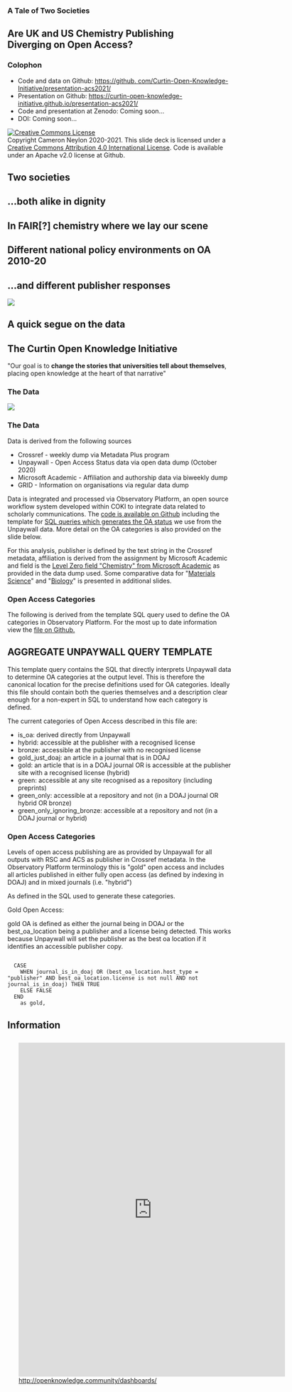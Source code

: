 <!doctype html>
<html lang="en">
<head>
    <meta charset="utf-8">
    <title>A Tale of Two Societies</title>
    <link rel="stylesheet" href="dist/reveal.css">
    <link rel="stylesheet" href="dist/theme/coki.css">
</head>
<body>

<div class="reveal">
    <div class="slides">
        <section>
            <section class="titleslide" data-background="static_assets/background-title.png">
                <div vertical-align="middle">
                    <h1>A Tale of Two Societies</h1>
                    <h2>Are UK and US Chemistry Publishing <br>Diverging on Open Access?</h2>
                </div>
            </section>
            <section class="twocolumn" data-background="static_assets/background-general.png">
                <div class="leftside">
                    <h1>Colophon</h1>
                </div>
                <div class="rightside">
                    <ul>
                        <li>Code and data on Github: <a href="https://github.
com/Curtin-Open-Knowledge-Initiative/presentation-acs2021/">https://github.
com/Curtin-Open-Knowledge-Initiative/presentation-acs2021/</a></li>
                        <li>Presentation on Github: <a href="https://curtin-open-knowledge-initiative.github.
io/presentation-acs2021/">https://curtin-open-knowledge-initiative.github.io/presentation-acs2021/</a></li>
                        <li>Code and presentation at Zenodo: Coming soon...</li>
                        <li>DOI: Coming soon...</a></li>
                    </ul>
                    <p>
                    <a rel="license" href="http://creativecommons.org/licenses/by/4.0/">
                        <img alt="Creative Commons License" style="border-width:0" src="https://i.creativecommons.org/l/by/4.0/88x31.png" /></a>
                        <br />
                        Copyright Cameron Neylon 2020-2021. This slide deck is licensed under a 
                    <a rel="license" href="http://creativecommons.org/licenses/by/4.0/">Creative Commons Attribution 4.0 International License</a>.
                    Code is available under an Apache v2.0 license at Github. 
                    </p>
                </div>
            </section>
        </section>
        <section class="sectiondivider" data-background="static_assets/background-section.png">
            <h1>Two societies</h1>
            <h2>...both alike in dignity</h2>
        </section>
        <section class="bigblacktext" data-background="static_assets/background-general.png">
            <h1>In FAIR[?] chemistry where we lay our scene</h1>
        </section>
        <section class="bigblacktext" data-background="static_assets/background-general.png">
            <h1>Different national policy environments on OA 2010-20</h1>
        </section>
        <section class="bigblacktext" data-background="static_assets/background-general.png">
            <h1>...and different publisher responses</h1>
        </section>
        <section class="bigblacktext" data-background="static_assets/background-general.png">
            <img src="static_assets/timeline.png">
        </section>
        <section class="sectiondivider" data-background="static_assets/background-section.png">
            <h1>A quick segue on the data</h1>
            <h2>The Curtin Open Knowledge Initiative</h2>
        </section>
        <section class="pullquoteorange" data-background="static_assets/background-title.png">
            <p>
                "Our goal is to <strong>change the stories that universities tell about themselves</strong>,
                placing open knowledge at the heart of that narrative"
            </p>
        </section>
        <section>
            <section class="twocolumn" data-background="static_assets/background-general.png">
                <div class="leftside">
                    <h1>The Data</h1>
                </div>
                <div class="rightside">
                    <img src="static_assets/data.png">
                </div>
            </section>
            <section class="twocolumn" data-background="static_assets/background-general.png">
                <div class="leftside">
                    <h1>The Data</h1>
                </div>
                <div class="rightside">
                    <p>Data is derived from the following sources</p>
                    <ul>
                        <li>Crossref - weekly dump via Metadata Plus program</li>
                        <li>Unpaywall - Open Access Status data via open data dump (October 2020)</li>
                        <li>Microsoft Academic - Affiliation and authorship data via biweekly dump</li>
                        <li>GRID - Information on organisations via regular data dump</li>
                    </ul>
                    <p>Data is integrated and processed via Observatory Platform, an open source workflow system
                    developed within COKI to integrate data related to scholarly communications. The
                        <a href="https://github.com/The-Academic-Observatory/observatory-platform">code is
                    available on Github</a> including the template for
                        <a href="https://github.com/The-Academic-Observatory/observatory-platform/blob/develop/observatory-dags/observatory/dags/database/sql/aggregate_unpaywall.sql.jinja2">
                            SQL queries which generates the OA
                            status</a> we use from the Unpaywall data. More detail on the OA categories is also
                    provided on the slide below.</p>
                    <p>For this analysis, publisher is defined by the text string in the Crossref metadata,
                    affiliation is derived from the assignment by Microsoft Academic and field is the
                        <a href="https://academic.microsoft.com/topics/185592680">Level Zero
                            field "Chemistry" from Microsoft Academic</a> as provided in the data dump used. Some
                    comparative data for "<a href="https://academic.microsoft.com/topics/192562407">Materials
                            Science</a>" and "<a href="https://academic.microsoft.com/topics/86803240">Biology</a>"
                        is presented in additional slides.</p>
                </div>
            </section>
            <section class="twocolumn" data-background="static_assets/background-general.png">
                <div class="leftside">
                    <h1>Open Access Categories</h1>
                </div>
                <div class="rightside">
                    <p>The following is derived from the template SQL query used to define the OA categories in
                    Observatory Platform. For the most up to date information view the
                        <a href="https://github.com/The-Academic-Observatory/observatory-platform/blob/develop/observatory-dags/observatory/dags/database/sql/aggregate_unpaywall.sql.jinja2">
                            file on Github.</a></p>
                    <h2>AGGREGATE UNPAYWALL QUERY TEMPLATE</h2>
                    <p>This template query contains the SQL that directly interprets Unpaywall
                    data to determine OA categories at the output level. This is therefore
                    the canonical location for the precise definitions used for OA categories.
                    Ideally this file should contain both the queries themselves and
                    a description clear enough for a non-expert in SQL to understand how each
                    category is defined.</p>
                    <p>The current categories of Open Access described in this file are:</p>
                    <ul>
                        <li>is_oa: derived directly from Unpaywall</li>
                        <li>hybrid: accessible at the publisher with a recognised license</li>
                        <li>bronze: accessible at the publisher with no recognised license</li>
                        <li>gold_just_doaj: an article in a journal that is in DOAJ</li>
                        <li>gold: an article that is in a DOAJ journal OR is accessible at the publisher site with a 
                        recognised license (hybrid)</li>
                        <li>green: accessible at any site recognised as a repository (including preprints)</li>
                        <li>green_only: accessible at a repository and not (in a DOAJ journal OR hybrid OR bronze)</li>
                        <li>green_only_ignoring_bronze: accessible at a repository and not (in a DOAJ journal or 
                        hybrid)</li>
                    </ul>
                </div>
            </section>
            <section class="twocolumn" data-background="static_assets/background-general.png">
                <div class="leftside">
                    <h1>Open Access Categories</h1>
                </div>
                <div class="rightside">
                    <p>Levels of open access publishing are as provided by Unpaywall for all outputs with RSC and 
ACS as publisher in Crossref metadata. In the Observatory Platform terminology this is "gold" open access and includes
all articles published in either fully open access (as defined by indexing in DOAJ) and in mixed journals (i.e. 
"hybrid")</p>
                    <p>As defined in the SQL used to generate these categories.</p> 
                    <p>Gold Open Access:</p>
                    <p>gold OA is defined as either the journal being in DOAJ or the best_oa_location being a 
publisher and a license being detected. This works because Unpaywall will set the publisher as the best oa location if
it identifies an accessible publisher copy.</p>
                    <pre><code>
  CASE
    WHEN journal_is_in_doaj OR (best_oa_location.host_type = "publisher" AND best_oa_location.license is not null AND not journal_is_in_doaj) THEN TRUE
    ELSE FALSE
  END
    as gold,</code></pre>
                </div>
            </section>
        </section>
        <section class="twocolumn" data-background="static_assets/background-general.png">
            <div class="leftside">
                <h1>Information</h1>
            </div>
            <div class="rightside">
                <div style="padding-top:2%;padding-left:5%;height:90%">
                    <iframe width="600" height="750" src="https://datastudio.google.
com/embed/reporting/0b057fb6-5e07-4643-92b5-6a25138fce6d/page/Bq6OB" frameborder="0" style="border:0" allowfullscreen></iframe>
                    <a href="http://openknowledge.community/dashboards/">http://openknowledge.community/dashboards/</a>
                </div>
            </div>
        </section>
        <section class="sectiondivider" data-background="static_assets/background-section.png">
            <h1>What about publishers?</h1>
            <h2>What can we tell about policy<br> and culture change?</h2>
        </section>
        <section class="twocolumn" data-background="static_assets/background-general.png">
                <div class="leftside">
                    <h1>Publisher choice in UK</h1>
                </div>
                <div class="rightside">
                    <iframe data-src="precipy/gbr_overtime.html"></iframe>
                </div>
        </section>
        <section class="twocolumn" 
                 data-background="static_assets/background-general.png"
                 data-transition="fade-in slide-out">
            <div class="leftside">
                <h1>Publisher choice in UK</h1>
            </div>
            <div class="rightside">
                <iframe data-src="precipy/gbr_overtime_arrows.html"></iframe>
            </div>
        </section>
        <section class="twocolumn" data-background="static_assets/background-general.png">
            <div class="leftside">
                <h1>Publisher choice by country</h1>
            </div>
            <div class="rightside">
                <iframe data-src="precipy/gbrusa_overtime.html"></iframe>
            </div>
        </section>
        <section class="twocolumn" data-background="static_assets/background-general.png">
                <div class="leftside">
                    <h1>Different patterns with OA publishing levels?</h1>
                </div>
                <div class="rightside">
                    <iframe data-src="precipy/gbrusa_pc_gold_overtime.html"></iframe>
                </div>
        </section>
        <section class="twocolumn" data-background="static_assets/background-general.png">
            <div class="leftside">
                <h1>Publisher percent of Chemistry by institution</h1>
            </div>
            <div class="rightside">
                <iframe data-src="precipy/institutions_scatter_pc_chemistry.html"></iframe>
            </div>
        </section>
        <section class="twocolumn" data-background="static_assets/background-general.png">
            <div class="leftside">
                <h1>Publisher percent of OA publishing in chemistry by institution</h1>
            </div>
            <div class="rightside">
                <iframe data-src="precipy/institutions_scatter_pc_gold_chemistry.html"></iframe>
            </div>
        </section>
        <section class="twocolumn" data-background="static_assets/background-general.png">
            <div class="leftside">
                <h1>Parallel effects at the country level</h1>
            </div>
            <div class="rightside">
                <iframe data-src="precipy/countries_overtime.html"></iframe>
            </div>
        </section>
        <section class="sectiondivider" data-background="static_assets/background-section.png">
            <h1>Conclusions</h1>
        </section>
        <section class="twocolumn" data-background="static_assets/background-general.png">
            <div class="leftside">
                <h1>Conclusions</h1>
            </div>
            <div class="rightside">
                <ul>
                    <li>
                        <p>There are significant shifts in national patterns that can be associated with changes 
                        in funder policy and with the offerings of RSC and ACS</p>
                    </li>
                    <li>
                        <p>RSC took a significant lead in early open access provision for chemistry, particularly 
                        in the UK but has fallen back</p>
                    </li>
                    <li>
                        <p>National averages don’t tell the full picture. Specific institutions show very different 
                        and quite specific patterns. There are differential policy effects</p>
                    </li>
                    <li>
                        <p>Recent changes are strongly driven by read and publish agreements with substantial
                        shifts in publisher choice corresponding to introduction of deals.</p>
                    </li>
                    <li>
                        <p>There is evidence of concentration of publishing in chemistry with two large 
                        publishers taking up an increasing percentage. Should we be concerned about diversity?</p>
                    </li>
                </ul>
            </div>
        </section>
        <section class="bigblacktext" data-background="static_assets/background-general.png">
            <h1>Chemistry has been following, not leading...</h1>
        </section>
        <section class="twocolumn" data-background="static_assets/background-general.png">
            <div class="leftside">
                <h1>Conclusions</h1>
            </div>
            <div class="rightside">
                <iframe data-src="precipy/institutions_chemistry_lag.html"></iframe>
            </div>
        </section>
        <section class="bigblacktext" data-background="static_assets/background-general.png">
            <h1>...but maybe that is starting to change</h1>
        </section>
        <section class="twocolumn" data-background="static_assets/background-general.png">
            <div class="leftside">
                <h1>COKI Team</h1>
            </div>
            <div class="rightside">
                <div style="width:45%;float:left">
                    <p><strong>Centre for Culture and Technology</strong></p>
                    <ul>
                        <li>Cameron Neylon</li>
                        <li>Lucy Montgomery</li>
                        <li>Katie Wilson</li>
                        <li>Chun-Kai (Karl) Huang</li>
                        <li>Chloe-Brookes Kenworthy</li>
                        <li>Tim Winkler</li>
                    </ul>
                    <p><strong>Funding from</strong></p>
                    <ul>
                        <li>Research Office at Curtin</li>
                        <li>Faculty of Humanities</li>
                        <li>School of Media, Creative Arts and Social Enquiry</li>
                        <li>Andrew W. Mellon Foundation</li>
                        <li>Arcadia</li>
                    </ul>
                </div>
                <div style="width:45%;float:right">
                    <p><strong>Curtin Institute for Computation</strong></p>
                    <ul>
                        <li>Richard Hosking</li>
                        <li>Rebecca Handcock</li>
                        <li>Aniek Roelofs</li>
                        <li>Jamie Diprose</li>
                        <li>Tuan Chien</li>
                    </ul>
                    <p><strong>Educopia Foundation</strong></p>
                    <ul>
                        <li>Katherine Skinner</li>
                        <li>Rebecca Meyerson</li>
                    </ul>
                </div>
            </div>
        </section>
        <section class="sectiondivider" data-background="static_assets/background-section.png">
            <h1> </h1>
            <h2>@COKIProject - @cameronneylon</h2>
            <h2>http://openknowledge.community
                <ul>
                    <li>Subscribe to the COKI Newsletter</li>
                    <li>View the public dashboards</li>
                </ul>
            </h2>
        </section>
        <section class="sectiondivider" data-background="static_assets/background-section.png">
            <h1>Notes and further information</h1>
        </section>
        <section class="twocolumn" data-background="static_assets/background-general.png">
            <div class="leftside">
                <h1>Notes</h1>
            </div>
            <div class="rightside">
                <p>Publisher percentage of chemistry is calculated based on the total count of publications
                assigned in Microsoft Academic to the Level 0 field of "chemistry" as the denominator with the
                total count of publications in Crossref where the publisher name field corresponds to the most
                common variant of the publisher name (<em>Royal Society of Chemistry (RSC)</em> and 
                <em>American Chemical Society (ACS)</em> respectively).</p>
                <p>Strictly these are not percentages and could in theory go to greater than 100%. They are
                also sensitive in magnitude to changes in the Microsoft field assignment. However it is a like
                for like comparison across the two publishers.</p>
                <p>An analysis by journal would also be interesting but currently the metadata for journal
                identification is less reliable with journal names and choice of ISSN provided in Crossref
                metadata changing from year to year for both publishers. Future analysis deploying ISSN-L
                could address this.</p>
            </div>
        </section>
        <section class="twocolumn" data-background="static_assets/background-general.png">
            <div class="leftside">
                <h1>Publisher Count by year</h1>
            </div>
            <div class="rightside">
                <iframe data-src="precipy/countries_count_overtime.html"></iframe>
            </div>
        </section>
        <section class="twocolumn" data-background="static_assets/background-general.png">
            <div class="leftside">
                <h1>Publisher % Green by year</h1>
            </div>
            <div class="rightside">
                <iframe data-src="precipy/countries_pc_green_overtime.html"></iframe>
            </div>
        </section>
        <section class="twocolumn" data-background="static_assets/background-general.png">
            <div class="leftside">
                <h1>Chemistry Count by year</h1>
            </div>
            <div class="rightside">
                <iframe data-src="precipy/countries_count_chem_overtime.html"></iframe>
            </div>
        </section>
        <section class="twocolumn" data-background="static_assets/background-general.png">
            <div class="leftside">
                <h1>Publishers % of Materials Field</h1>
            </div>
            <div class="rightside">
                <iframe data-src="precipy/countries_materials_overtime.html"></iframe>
            </div>
        </section>
        <section class="twocolumn" data-background="static_assets/background-general.png">
            <div class="leftside">
                <h1>Publishers % of Biology Field</h1>
            </div>
            <div class="rightside">
                <iframe data-src="precipy/countries_materials_overtime.html"></iframe>
            </div>
        </section>
        <section class="twocolumn" data-background="static_assets/background-general.png">
            <div class="leftside">
                <h1>Publisher percent of Materials Science by institution</h1>
            </div>
            <div class="rightside">
                <iframe data-src="precipy/institutions_scatter_pc_materials.html"></iframe>
            </div>
        </section>
        <section class="twocolumn" data-background="static_assets/background-general.png">
            <div class="leftside">
                <h1>Publisher percent of Biology by institution</h1>
            </div>
            <div class="rightside">
                <iframe data-src="precipy/institutions_scatter_pc_biology.html"></iframe>
            </div>
        </section>
    </div>
</div>

<script src="dist/reveal.js"></script>
<script type="text/javascript">
		Reveal.initialize({center: false});
</script>
</body>
</html>